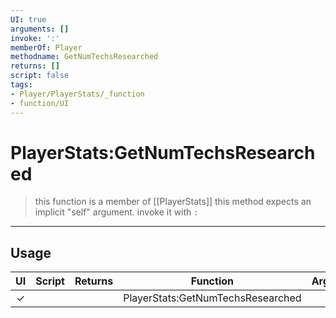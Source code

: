 ```yaml
---
UI: true
arguments: []
invoke: ':'
memberOf: Player
methodname: GetNumTechsResearched
returns: []
script: false
tags:
- Player/PlayerStats/_function
- function/UI
---
```

# PlayerStats:GetNumTechsResearched
> this function is a member of [[PlayerStats]]
> this method expects an implicit "self" argument. invoke it with `:`
-----
## Usage
|  UI | Script | Returns | Function | Arguments |
|:---:|:------:|-------:|:--------:|:---------|
|✓| ||PlayerStats:GetNumTechsResearched||
